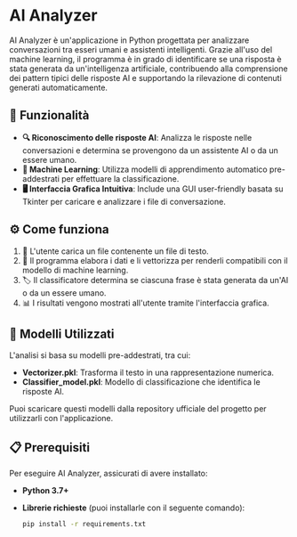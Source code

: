 # AI Analyzer  

AI Analyzer è un'applicazione in Python progettata per analizzare conversazioni tra esseri umani e assistenti intelligenti. Grazie all'uso del machine learning, il programma è in grado di identificare se una risposta è stata generata da un'intelligenza artificiale, contribuendo alla comprensione dei pattern tipici delle risposte AI e supportando la rilevazione di contenuti generati automaticamente.  

## 🚀 Funzionalità  

- **🔍 Riconoscimento delle risposte AI**: Analizza le risposte nelle conversazioni e determina se provengono da un assistente AI o da un essere umano.  
- **🤖 Machine Learning**: Utilizza modelli di apprendimento automatico pre-addestrati per effettuare la classificazione.  
- **🖥️ Interfaccia Grafica Intuitiva**: Include una GUI user-friendly basata su Tkinter per caricare e analizzare i file di conversazione.  

## ⚙️ Come funziona  

1. 📂 L'utente carica un file contenente un file di testo.  
2. 🔢 Il programma elabora i dati e li vettorizza per renderli compatibili con il modello di machine learning.  
3. 🏷️ Il classificatore determina se ciascuna frase è stata generata da un'AI o da un essere umano.  
4. 📊 I risultati vengono mostrati all'utente tramite l'interfaccia grafica.  

## 🧠 Modelli Utilizzati  

L'analisi si basa su modelli pre-addestrati, tra cui:  

- **Vectorizer.pkl**: Trasforma il testo in una rappresentazione numerica.  
- **Classifier_model.pkl**: Modello di classificazione che identifica le risposte AI.  

Puoi scaricare questi modelli dalla repository ufficiale del progetto per utilizzarli con l'applicazione.  

## 📋 Prerequisiti  

Per eseguire AI Analyzer, assicurati di avere installato:  

- **Python 3.7+**  
- **Librerie richieste** (puoi installarle con il seguente comando):  

  ```bash
  pip install -r requirements.txt

